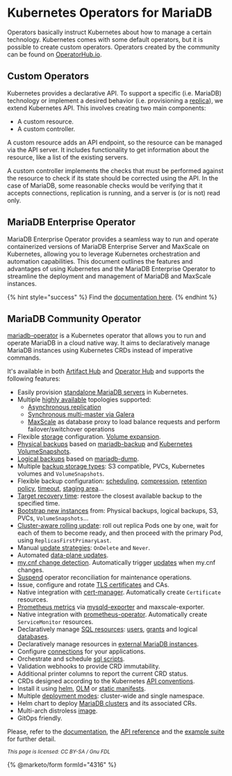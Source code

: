 # Kubernetes Operators for MariaDB

Operators basically instruct Kubernetes about how to manage a certain technology. Kubernetes comes with some default operators, but it is possible to create custom operators. Operators created by the community can be found on [OperatorHub.io](https://operatorhub.io/).

## Custom Operators

Kubernetes provides a declarative API. To support a specific (i.e. MariaDB) technology or implement a desired behavior (i.e. provisioning a [replica](../../../ha-and-performance/standard-replication/)), we extend Kubernetes API. This involves creating two main components:

* A custom resource.
* A custom controller.

A custom resource adds an API endpoint, so the resource can be managed via the API server. It includes functionality to get information about the resource, like a list of the existing servers.

A custom controller implements the checks that must be performed against the resource to check if its state should be corrected using the API. In the case of MariaDB, some reasonable checks would be verifying that it accepts connections, replication is running, and a server is (or is not) read only.

## MariaDB Enterprise Operator

MariaDB Enterprise Operator provides a seamless way to run and operate containerized versions of MariaDB Enterprise Server and MaxScale on Kubernetes, allowing you to leverage Kubernetes orchestration and automation capabilities. This document outlines the features and advantages of using Kubernetes and the MariaDB Enterprise Operator to streamline the deployment and management of MariaDB and MaxScale instances.

{% hint style="success" %}
Find the [documentation here](https://app.gitbook.com/s/kuTXWg0NDbRx6XUeYpGD/mariadb-enterprise-operator).
{% endhint %}

## MariaDB Community Operator

[mariadb-operator](https://github.com/mariadb-operator/mariadb-operator) is a Kubernetes operator that allows you to run and operate MariaDB in a cloud native way. It aims to declaratively manage MariaDB instances using Kubernetes CRDs instead of imperative commands.

It's available in both [Artifact Hub](https://artifacthub.io/packages/helm/mariadb-operator/mariadb-operator) and [Operator Hub](https://operatorhub.io/operator/mariadb-operator) and supports the following features:

* Easily provision [standalone MariaDB servers](https://github.com/mariadb-operator/mariadb-operator/blob/main/docs/standalone.md) in Kubernetes.
* Multiple [highly available](https://github.com/mariadb-operator/mariadb-operator/blob/main/docs/high_availability.md) topologies supported:
  * [Asynchronous replication](https://github.com/mariadb-operator/mariadb-operator/blob/main/docs/replication.md)
  * [Synchronous multi-master via Galera](https://github.com/mariadb-operator/mariadb-operator/blob/main/docs/galera.md)
  * [MaxScale](https://github.com/mariadb-operator/mariadb-operator/blob/main/docs/maxscale.md) as database proxy to load balance requests and perform  failover/switchover operations
* Flexible [storage](https://github.com/mariadb-operator/mariadb-operator/blob/main/docs/storage.md) configuration. [Volume expansion](https://github.com/mariadb-operator/mariadb-operator/blob/main/docs/storage.md#volume-resize).
* [Physical backups](https://github.com/mariadb-operator/mariadb-operator/blob/main/docs/physical_backup.md) based on [mariadb-backup](https://mariadb.com/docs/server/server-usage/backup-and-restore/mariadb-backup/full-backup-and-restore-with-mariadb-backup) and [Kubernetes VolumeSnapshots](https://kubernetes.io/docs/concepts/storage/volume-snapshots/).
* [Logical backups](https://github.com/mariadb-operator/mariadb-operator/blob/main/docs/logical_backup.md) based on [mariadb-dump](https://mariadb.com/docs/server/clients-and-utilities/backup-restore-and-import-clients/mariadb-dump).
* Multiple [backup storage types](https://github.com/mariadb-operator/mariadb-operator/blob/main/docs/physical_backup.md#storage-types): S3 compatible, PVCs, Kubernetes volumes and `VolumeSnapshots`.
* Flexible backup configuration: [scheduling](https://github.com/mariadb-operator/mariadb-operator/blob/main/docs/physical_backup.md#scheduling), [compression](https://github.com/mariadb-operator/mariadb-operator/blob/main/docs/physical_backup.md#compression), [retention policy](https://github.com/mariadb-operator/mariadb-operator/blob/main/docs/physical_backup.md#retention-policy), [timeout](https://github.com/mariadb-operator/mariadb-operator/blob/main/docs/physical_backup.md#timeout), [staging area](https://github.com/mariadb-operator/mariadb-operator/blob/main/docs/physical_backup.md#staging-area)...
* [Target recovery time](https://github.com/mariadb-operator/mariadb-operator/blob/main/docs/physical_backup.md#target-recovery-time): restore the closest available backup to the specified time.
* [Bootstrap new instances](https://github.com/mariadb-operator/mariadb-operator/blob/main/docs/physical_backup.md#restoration) from: Physical backups, logical backups, S3, PVCs, `VolumeSnapshots`...
* [Cluster-aware rolling update](https://github.com/mariadb-operator/mariadb-operator/blob/main/docs/updates.md#replicasfirstprimarylast): roll out replica Pods one by one, wait for each of them to become ready, and then proceed with the primary Pod, using `ReplicasFirstPrimaryLast`.
* Manual [update strategies](https://github.com/mariadb-operator/mariadb-operator/blob/main/docs/updates.md#update-strategies): `OnDelete` and `Never`.
* Automated [data-plane updates](https://github.com/mariadb-operator/mariadb-operator/blob/main/docs/updates.md#auto-update-data-plane).
* [my.cnf change detection](https://github.com/mariadb-operator/mariadb-operator/blob/main/docs/configuration.md#mycnf). Automatically trigger [updates](https://github.com/mariadb-operator/mariadb-operator/blob/main/docs/updates.md) when my.cnf changes.
* [Suspend](https://github.com/mariadb-operator/mariadb-operator/blob/main/docs/suspend.md) operator reconciliation for maintenance operations.
* Issue, configure and rotate [TLS certificates](https://github.com/mariadb-operator/mariadb-operator/blob/main/docs/tls.md) and CAs.
* Native integration with [cert-manager](https://github.com/cert-manager/cert-manager). Automatically create `Certificate` resources.
* [Prometheus metrics](https://github.com/mariadb-operator/mariadb-operator/blob/main/docs/metrics.md) via [mysqld-exporter](https://github.com/prometheus/mysqld_exporter) and maxscale-exporter.
* Native integration with [prometheus-operator](https://github.com/prometheus-operator/prometheus-operator). Automatically create `ServiceMonitor` resources.
* Declaratively manage [SQL resources](https://github.com/mariadb-operator/mariadb-operator/blob/main/docs/sql_resources.md): [users](https://github.com/mariadb-operator/mariadb-operator/blob/main/examples/manifests/user.yaml), [grants](https://github.com/mariadb-operator/mariadb-operator/blob/main/examples/manifests/grant.yaml) and logical [databases](https://github.com/mariadb-operator/mariadb-operator/blob/main/examples/manifests/database.yaml).
* Declaratively manage resources in [external MariaDB instances](https://github.com/mariadb-operator/mariadb-operator/blob/main/docs/external_mariadb.md).
* Configure [connections](https://github.com/mariadb-operator/mariadb-operator/blob/main/examples/manifests/connection.yaml) for your applications.
* Orchestrate and schedule [sql scripts](https://github.com/mariadb-operator/mariadb-operator/blob/main/examples/manifests/sqljobs).
* Validation webhooks to provide CRD immutability.
* Additional printer columns to report the current CRD status.
* CRDs designed according to the Kubernetes [API conventions](https://github.com/kubernetes/community/blob/master/contributors/devel/sig-architecture/api-conventions.md).
* Install it using [helm](https://github.com/mariadb-operator/mariadb-operator/blob/main/docs/helm.md), [OLM](https://operatorhub.io/operator/mariadb-operator) or [static manifests](https://github.com/mariadb-operator/mariadb-operator/blob/main/deploy/manifests).
* Multiple [deployment modes](https://github.com/mariadb-operator/mariadb-operator/blob/main/docs/helm.md#deployment-modes): cluster-wide and single namespace.
* Helm chart to deploy [MariaDB clusters](https://github.com/mariadb-operator/mariadb-operator/blob/main/docs/helm.md#mariadb-cluster-helm-chart) and its associated CRs.
* Multi-arch distroless [image](https://github.com/orgs/mariadb-operator/packages/container/package/mariadb-operator).
* GitOps friendly.

Please, refer to the [documentation](https://github.com/mariadb-operator/mariadb-operator/tree/main/docs/README.md), the [API reference](https://github.com/mariadb-operator/mariadb-operator/tree/main/docs/api_reference.md) and the [example suite](https://github.com/mariadb-operator/mariadb-operator/blob/main/examples/manifests) for further detail.

<sub>_This page is licensed: CC BY-SA / Gnu FDL_</sub>

{% @marketo/form formId="4316" %}
